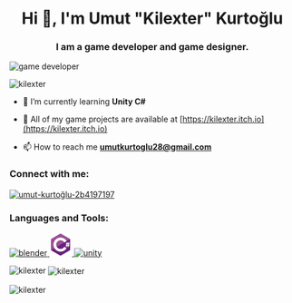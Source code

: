 <h1 align="center">Hi 👋, I'm Umut "Kilexter" Kurtoğlu</h1>
<h3 align="center">I am a game developer and game designer.</h3>
<img src="https://c4.wallpaperflare.com/wallpaper/106/749/83/while-true-learn-video-games-video-game-art-hd-wallpaper-thumb.jpg" alt="game developer" width="300">

<p align="left"> <img src="https://komarev.com/ghpvc/?username=kilexter&label=Profile%20views&color=0e75b6&style=flat" alt="kilexter" /> </p>

- 🌱 I’m currently learning **Unity C#**

- 👾 All of my game projects are available at [https://kilexter.itch.io](https://kilexter.itch.io)

- 📫 How to reach me **umutkurtoglu28@gmail.com**

<h3 align="left">Connect with me:</h3>
<p align="left">
<a href="https://linkedin.com/in/umut-kurtoğlu-2b4197197" target="blank"><img align="center" src="https://raw.githubusercontent.com/rahuldkjain/github-profile-readme-generator/master/src/images/icons/Social/linked-in-alt.svg" alt="umut-kurtoğlu-2b4197197" height="30" width="40" /></a>
</p>

<h3 align="left">Languages and Tools:</h3>
<p align="left"> <a href="https://www.blender.org/" target="_blank" rel="noreferrer"> <img src="https://download.blender.org/branding/community/blender_community_badge_white.svg" alt="blender" width="40" height="40"/> </a> <a href="https://www.w3schools.com/cs/" target="_blank" rel="noreferrer"> <img src="https://raw.githubusercontent.com/devicons/devicon/master/icons/csharp/csharp-original.svg" alt="csharp" width="40" height="40"/> </a> <a href="https://unity.com/" target="_blank" rel="noreferrer"> <img src="https://www.vectorlogo.zone/logos/unity3d/unity3d-icon.svg" alt="unity" width="40" height="40"/> </a> </p>

<p><img align="left" src="https://github-readme-stats.vercel.app/api/top-langs?username=kilexter&show_icons=true&locale=en&layout=compact" alt="kilexter" /></p>

<p>&nbsp;<img align="center" src="https://github-readme-stats.vercel.app/api?username=kilexter&show_icons=true&locale=en" alt="kilexter" /></p>

<p><img align="center" src="https://github-readme-streak-stats.herokuapp.com/?user=kilexter&" alt="kilexter" /></p>
